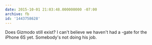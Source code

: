 ```yaml
---
date: 2015-10-01 21:03:48.000000000 -07:00
archive: fb
id: '1443758628'
---
```


Does Gizmodo still exist? I can't believe we haven't had a -gate for the iPhone 6S yet. Somebody's not doing his job.
